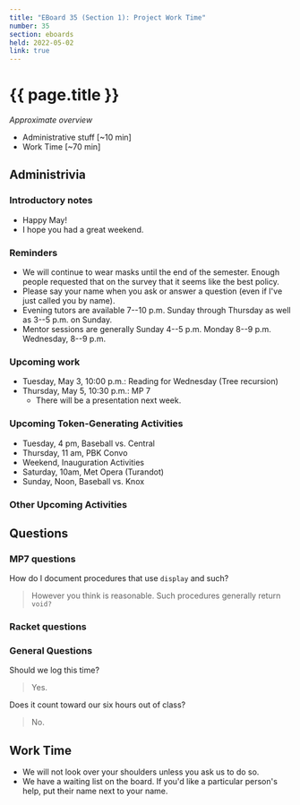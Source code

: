 ```yaml
---
title: "EBoard 35 (Section 1): Project Work Time"
number: 35
section: eboards
held: 2022-05-02
link: true
---
```

# {{ page.title }}

_Approximate overview_

* Administrative stuff [~10 min]
* Work Time [~70 min]

Administrivia
-------------

### Introductory notes

* Happy May!
* I hope you had a great weekend.

### Reminders

* We will continue to wear masks until the end of the semester.  Enough
  people requested that on the survey that it seems like the best policy.
* Please say your name when you ask or answer a question (even if I've
  just called you by name).
* Evening tutors are available 7--10 p.m. Sunday through Thursday as
  well as 3--5 p.m. on Sunday.
* Mentor sessions are generally Sunday 4--5 p.m.  Monday 8--9 p.m.  
  Wednesday, 8--9 p.m.

### Upcoming work

* Tuesday, May 3, 10:00 p.m.: Reading for Wednesday (Tree recursion)
* Thursday, May 5, 10:30 p.m.: MP 7
    * There will be a presentation next week.

### Upcoming Token-Generating Activities

* Tuesday, 4 pm, Baseball vs. Central
* Thursday, 11 am, PBK Convo
* Weekend, Inauguration Activities
* Saturday, 10am, Met Opera (Turandot)
* Sunday, Noon, Baseball vs. Knox

### Other Upcoming Activities

Questions
---------

### MP7 questions

How do I document procedures that use `display` and such?

> However you think is reasonable.  Such procedures generally return `void?`

### Racket questions

### General Questions

Should we log this time?

> Yes.

Does it count toward our six hours out of class?

> No.

Work Time
---------

* We will not look over your shoulders unless you ask us to do so.
* We have a waiting list on the board.  If you'd like a particular
  person's help, put their name next to your name.
